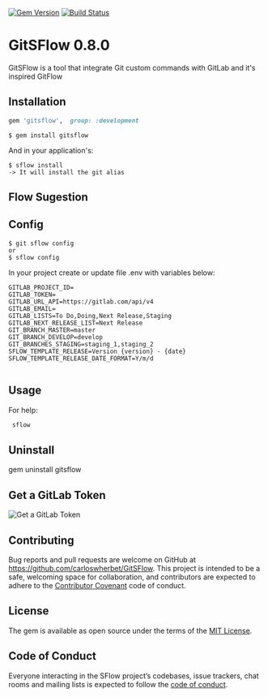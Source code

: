 [![Gem Version](https://badge.fury.io/rb/gitsflow.svg)](https://badge.fury.io/rb/gitsflow)
[![Build Status](https://travis-ci.org/carloswherbet/GitSFlow.svg?branch=master)](https://travis-ci.org/carloswherbet/GitSFlow)
# GitSFlow 0.8.0
GitSFlow is a tool that integrate Git custom commands with GitLab and it's inspired GitFlow
## Installation


```ruby
gem 'gitsflow',  group: :development
```

    $ gem install gitsflow

And in your application's:

    $ sflow install
    -> It will install the git alias


## Flow Sugestion


## Config

    $ git sflow config
    or 
    $ sflow config

In your project create or update file .env with variables below:

```shell
GITLAB_PROJECT_ID=
GITLAB_TOKEN=
GITLAB_URL_API=https://gitlab.com/api/v4
GITLAB_EMAIL=
GITLAB_LISTS=To Do,Doing,Next Release,Staging
GITLAB_NEXT_RELEASE_LIST=Next Release
GIT_BRANCH_MASTER=master
GIT_BRANCH_DEVELOP=develop
GIT_BRANCHES_STAGING=staging_1,staging_2
SFLOW_TEMPLATE_RELEASE=Version {version} - {date}
SFLOW_TEMPLATE_RELEASE_DATE_FORMAT=Y/m/d
    
```

## Usage

For help:
```bash
 sflow
```
## Uninstall
   gem uninstall gitsflow

## Get a GitLab Token

![Get a GitLab Token](https://github.com/carloswherbet/GitSFlow/raw/master/src/common/images/get_token.gif "Get a GitLab Token")

## Contributing

Bug reports and pull requests are welcome on GitHub at https://github.com/carloswherbet/GitSFlow. This project is intended to be a safe, welcoming space for collaboration, and contributors are expected to adhere to the [Contributor Covenant](http://contributor-covenant.org) code of conduct.

## License

The gem is available as open source under the terms of the [MIT License](https://opensource.org/licenses/MIT).

## Code of Conduct

Everyone interacting in the SFlow project’s codebases, issue trackers, chat rooms and mailing lists is expected to follow the [code of conduct](https://github.com/carloswherbet/GitSFlow/blob/master/CODE_OF_CONDUCT.md).
